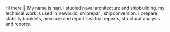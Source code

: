  Hi there 👋 
My name is hari.
I studied naval architecture and shipbuilding.
my technical work is used in  newbuild, shiprepar , shipconversion.
I prepare stability booklets, measure and report sea trial reports, structural analysis and reports.




<!--
**informatikz/informatikz** is a ✨ _special_ ✨ repository because its `README.md` (this file) appears on your GitHub profile.

Here are some ideas to get you started:

- 🔭 I’m currently working on ...
- 🌱 I’m currently learning ...
- 👯 I’m looking to collaborate on ...
- 🤔 I’m looking for help with ...
- 💬 Ask me about ...
- 📫 How to reach me: ...
- 😄 Pronouns: ...
- ⚡ Fun fact: ...
-->
